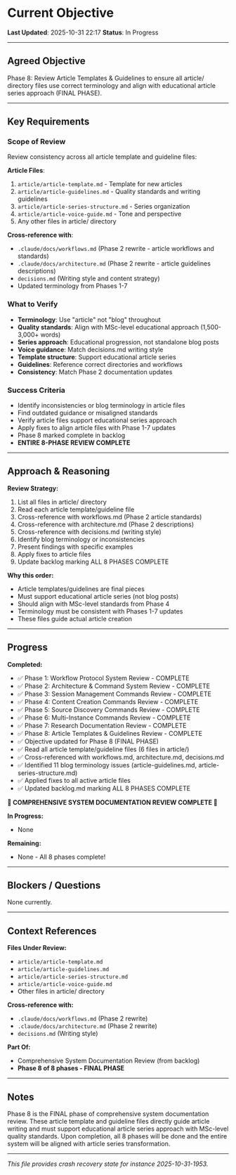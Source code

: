 # Current Objective

**Last Updated**: 2025-10-31 22:17
**Status**: In Progress

---

## Agreed Objective

Phase 8: Review Article Templates & Guidelines to ensure all article/ directory files use correct terminology and align with educational article series approach (FINAL PHASE).

---

## Key Requirements

### Scope of Review
Review consistency across all article template and guideline files:

**Article Files**:
1. `article/article-template.md` - Template for new articles
2. `article/article-guidelines.md` - Quality standards and writing guidelines
3. `article/article-series-structure.md` - Series organization
4. `article/article-voice-guide.md` - Tone and perspective
5. Any other files in article/ directory

**Cross-reference with**:
- `.claude/docs/workflows.md` (Phase 2 rewrite - article workflows and standards)
- `.claude/docs/architecture.md` (Phase 2 rewrite - article guidelines descriptions)
- `decisions.md` (Writing style and content strategy)
- Updated terminology from Phases 1-7

### What to Verify
- **Terminology**: Use "article" not "blog" throughout
- **Quality standards**: Align with MSc-level educational approach (1,500-3,000+ words)
- **Series approach**: Educational progression, not standalone blog posts
- **Voice guidance**: Match decisions.md writing style
- **Template structure**: Support educational article series
- **Guidelines**: Reference correct directories and workflows
- **Consistency**: Match Phase 2 documentation updates

### Success Criteria
- Identify inconsistencies or blog terminology in article files
- Find outdated guidance or misaligned standards
- Verify article files support educational series approach
- Apply fixes to align article files with Phase 1-7 updates
- Phase 8 marked complete in backlog
- **ENTIRE 8-PHASE REVIEW COMPLETE**

---

## Approach & Reasoning

**Review Strategy:**
1. List all files in article/ directory
2. Read each article template/guideline file
3. Cross-reference with workflows.md (Phase 2 article standards)
4. Cross-reference with architecture.md (Phase 2 descriptions)
5. Cross-reference with decisions.md (writing style)
6. Identify blog terminology or inconsistencies
7. Present findings with specific examples
8. Apply fixes to article files
9. Update backlog marking ALL 8 PHASES COMPLETE

**Why this order:**
- Article templates/guidelines are final pieces
- Must support educational article series (not blog posts)
- Should align with MSc-level standards from Phase 4
- Terminology must be consistent with Phases 1-7 updates
- These files guide actual article creation

---

## Progress

**Completed:**
- ✅ Phase 1: Workflow Protocol System Review - COMPLETE
- ✅ Phase 2: Architecture & Command System Review - COMPLETE
- ✅ Phase 3: Session Management Commands Review - COMPLETE
- ✅ Phase 4: Content Creation Commands Review - COMPLETE
- ✅ Phase 5: Source Discovery Commands Review - COMPLETE
- ✅ Phase 6: Multi-Instance Commands Review - COMPLETE
- ✅ Phase 7: Research Documentation Review - COMPLETE
- ✅ Phase 8: Article Templates & Guidelines Review - COMPLETE
- ✅ Objective updated for Phase 8 (FINAL PHASE)
- ✅ Read all article template/guideline files (6 files in article/)
- ✅ Cross-referenced with workflows.md, architecture.md, decisions.md
- ✅ Identified 11 blog terminology issues (article-guidelines.md, article-series-structure.md)
- ✅ Applied fixes to all active article files
- ✅ Updated backlog.md marking ALL 8 PHASES COMPLETE

**🎉 COMPREHENSIVE SYSTEM DOCUMENTATION REVIEW COMPLETE 🎉**

**In Progress:**
- None

**Remaining:**
- None - All 8 phases complete!

---

## Blockers / Questions

None currently.

---

## Context References

**Files Under Review:**
- `article/article-template.md`
- `article/article-guidelines.md`
- `article/article-series-structure.md`
- `article/article-voice-guide.md`
- Other files in article/ directory

**Cross-reference with:**
- `.claude/docs/workflows.md` (Phase 2 rewrite)
- `.claude/docs/architecture.md` (Phase 2 rewrite)
- `decisions.md` (Writing style)

**Part Of:**
- Comprehensive System Documentation Review (from backlog)
- **Phase 8 of 8 phases - FINAL PHASE**

---

## Notes

Phase 8 is the FINAL phase of comprehensive system documentation review. These article template and guideline files directly guide article writing and must support educational article series approach with MSc-level quality standards. Upon completion, all 8 phases will be done and the entire system will be aligned with article series transformation.

---

*This file provides crash recovery state for instance 2025-10-31-1953.*
